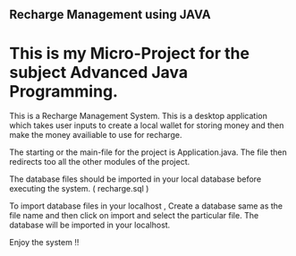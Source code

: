 ## Recharge Management using JAVA

# This is my Micro-Project for the subject Advanced Java Programming.

This is a Recharge Management System. This is a desktop application which takes user inputs to create a local wallet for storing money and then make the money availiable to use for recharge.

The starting or the main-file for the project is Application.java. The file then redirects too all the other modules of the project.

The database files should be imported in your local database before executing the system. ( recharge.sql )

To import database files in your localhost , Create a database same as the file name and then click on import and select the particular file.
The database will be imported in your localhost.

Enjoy the system !!
